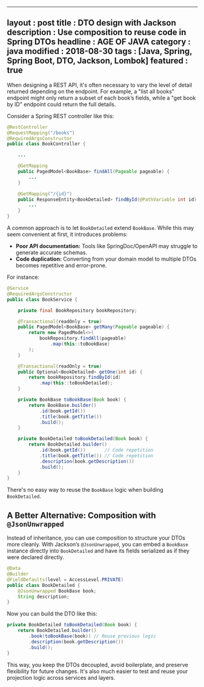 
---
layout      : post
title       : DTO design with Jackson
description : Use composition to reuse code in Spring DTOs
headline    : AGE OF JAVA
category    : java
modified    : 2018-08-30
tags        : [Java, Spring, Spring Boot, DTO, Jackson, Lombok]
featured    : true
---
When designing a REST API, it's often necessary to vary the level of detail returned depending on the endpoint. For example, a "list all books" endpoint might only return a subset of each book’s fields, while a "get book by ID" endpoint could return the full details.

Consider a Spring REST controller like this:

```java
@RestController
@RequestMapping("/books")
@RequiredArgsConstructor
public class BookController {

    ...

    @GetMapping
    public PagedModel<BookBase> findAll(Pageable pageable) {
        ...
    }

    @GetMapping("/{id}")
    public ResponseEntity<BookDetailed> findById(@PathVariable int id) {
        ...
    }
}
```

A common approach is to let `BookDetailed` extend `BookBase`. While this may seem convenient at first, it introduces problems:

- **Poor API documentation:** Tools like SpringDoc/OpenAPI may struggle to generate accurate schemas.
- **Code duplication:** Converting from your domain model to multiple DTOs becomes repetitive and error-prone.

For instance:

```java
@Service
@RequiredArgsConstructor
public class BookService {

    private final BookRepository bookRepository;

    @Transactional(readOnly = true)
    public PagedModel<BookBase> getMany(Pageable pageable) {
        return new PagedModel<>(
            bookRepository.findAll(pageable)
                .map(this::toBookBase)
        );
    }

    @Transactional(readOnly = true)
    public Optional<BookDetailed> getOne(int id) {
        return bookRepository.findById(id)
            .map(this::toBookDetailed);
    }

    private BookBase toBookBase(Book book) {
        return BookBase.builder()
            .id(book.getId())
            .title(book.getTitle())
            .build();
    }

    private BookDetailed toBookDetailed(Book book) {
        return BookDetailed.builder()
            .id(book.getId())       // Code repetition
            .title(book.getTitle()) // Code repetition
            .description(book.getDescription())
            .build();
    }
}
```

There's no easy way to reuse the `BookBase` logic when building `BookDetailed`.

## A Better Alternative: Composition with `@JsonUnwrapped`
Instead of inheritance, you can use composition to structure your DTOs more cleanly. With Jackson’s `@JsonUnwrapped`, you can embed a `BookBase` instance directly into `BookDetailed` and have its fields serialized as if they were declared directly.

```java
@Data
@Builder
@FieldDefaults(level = AccessLevel.PRIVATE)
public class BookDetailed {
    @JsonUnwrapped BookBase book;
    String description;
}
```

Now you can build the DTO like this:

```java
private BookDetailed toBookDetailed(Book book) {
    return BookDetailed.builder()
        .book(toBookBase(book)) // Reuse previous logic
        .description(book.getDescription())
        .build();
}
```

This way, you keep the DTOs decoupled, avoid boilerplate, and preserve flexibility for future changes. It's also much easier to test and reuse your projection logic across services and layers.
